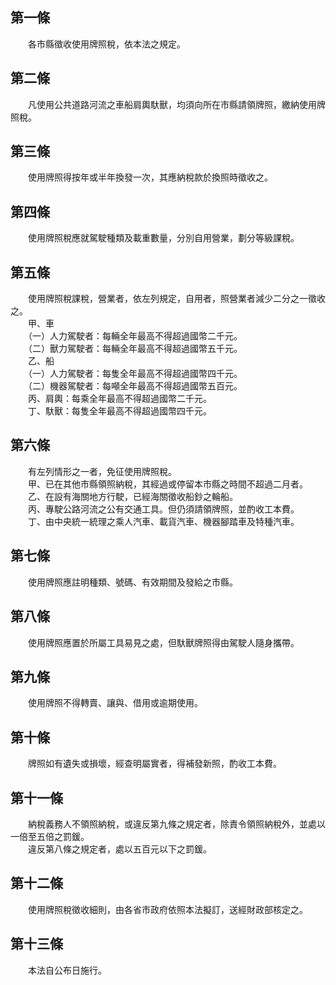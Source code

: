 第一條 
-------
　　各市縣徵收使用牌照稅，依本法之規定。  


第二條 
-------
　　凡使用公共道路河流之車船肩輿馱獸，均須向所在市縣請領牌照，繳納使用牌照稅。  


第三條 
-------
　　使用牌照得按年或半年換發一次，其應納稅款於換照時徵收之。  


第四條 
-------
　　使用牌照稅應就駕駛種類及載重數量，分別自用營業，劃分等級課稅。  


第五條 
-------
　　使用牌照稅課稅，營業者，依左列規定，自用者，照營業者減少二分之一徵收之。  
　　甲、車  
　　（一）人力駕駛者：每輛全年最高不得超過國幣二千元。  
　　（二）獸力駕駛者：每輛全年最高不得超過國幣五千元。  
　　乙、船  
　　（一）人力駕駛者：每隻全年最高不得超過國幣四千元。  
　　（二）機器駕駛者：每噸全年最高不得超過國幣五百元。  
　　丙、肩輿：每乘全年最高不得超過國幣二千元。  
　　丁、馱獸：每隻全年最高不得超過國幣四千元。  


第六條 
-------
　　有左列情形之一者，免征使用牌照稅。  
　　甲、已在其他市縣領照納稅，其經過或停留本市縣之時間不超過二月者。  
　　乙、在設有海關地方行駛，已經海關徵收船鈔之輪船。  
　　丙、專駛公路河流之公有交通工具。但仍須請領牌照，並酌收工本費。  
　　丁、由中央統一統理之乘人汽車、載貨汽車、機器腳踏車及特種汽車。  


第七條 
-------
　　使用牌照應註明種類、號碼、有效期間及發給之市縣。  


第八條 
-------
　　使用牌照應置於所屬工具易見之處，但馱獸牌照得由駕駛人隨身攜帶。  


第九條 
-------
　　使用牌照不得轉賣、讓與、借用或逾期使用。  


第十條 
-------
　　牌照如有遺失或損壞，經查明屬實者，得補發新照，酌收工本費。  


第十一條 
---------
　　納稅義務人不領照納稅，或違反第九條之規定者，除責令領照納稅外，並處以一倍至五倍之罰鍰。  
　　違反第八條之規定者，處以五百元以下之罰鍰。  


第十二條 
---------
　　使用牌照稅徵收細則，由各省市政府依照本法擬訂，送經財政部核定之。  


第十三條 
---------
　　本法自公布日施行。